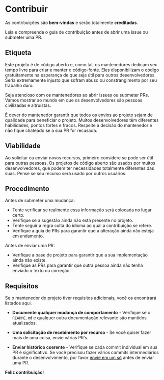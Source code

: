 # Contribuir

As contribuições são **bem-vindas** e serão totalmente **creditadas**.

Leia e compreenda o guia de contribuição antes de abrir uma issue ou submeter uma PR.

## Etiqueta

Este projeto é de código aberto e, como tal, os mantenedores dedicam seu tempo livre para criar e manter o código-fonte.
Eles disponibilizam o código gratuitamente na esperança de que seja útil para outros desenvolvedores. 
Seria extremamente injusto que sofram abuso ou constrangimento por seu trabalho duro.

Seja atencioso com os mantenedores ao abrir issues ou submeter PRs. 
Vamos mostrar ao mundo em que os desenvolvedores são pessoas civilizadas e altruístas.

É dever do mantenedor garantir que todos os envios ao projeto sejam de qualidade para beneficiar o projeto. 
Muitos desenvolvedores têm diferentes habilidades, pontos fortes e fracos. 
Respeite a decisão do mantenedor e não fique chateado se a sua PR for recusada.

## Viabilidade

Ao solicitar ou enviar novos recursos, primeiro considere se pode ser útil para outras pessoas.
Os projetos de código aberto são usados por muitos desenvolvedores, que podem ter necessidades totalmente diferentes das suas.
Pense se seu recurso será usado por outros usuários.

## Procedimento

Antes de submeter uma mudança:

- Tente verificar se realmente essa informação será colocada no lugar certo.
- Verifique se a sugestão ainda não está presente no projeto.
- Tente seguir a regra culta do idioma ao qual a contribuição se refere.
- Verifique a guia de PRs para garantir que a alteração ainda não esteja em andamento.

Antes de enviar uma PR:

- Verifique a base de projeto para garantir que a sua implementação ainda não existe.
- Verifique as PRs para garantir que outra pessoa ainda não tenha enviado o texto ou correção.

## Requisitos

Se o mantenedor do projeto tiver requisitos adicionais, você os encontrará listados aqui.

- **Documente qualquer mudança de comportamento** - Verifique se o `README.md` e qualquer outra documentação relevante são mantidos atualizados.

- **Uma solicitação de recebimento por recurso** - Se você quiser fazer mais de uma coisa, envie várias PR's.

- **Enviar histórico coerente** - Verifique se cada commit individual em sua PR é significativo.
 Se você precisou fazer vários commits intermediários durante o desenvolvimento, por favor [envie em um só](https://www.git-scm.com/book/en/v2/Git-Tools-Rewriting-History#Changing-Multiple-Commit-Messages ) antes de enviar uma PR.

**Feliz contribuição**!
